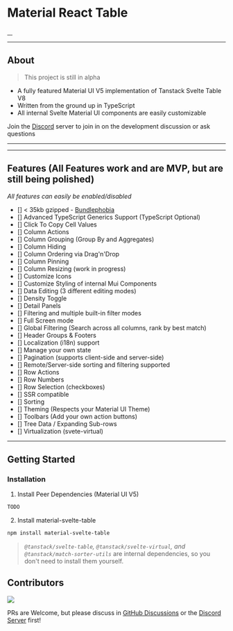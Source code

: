 # Material React Table

<a href="https://npmjs.com/package/material-svelte-table" target="_blank_">
  <img alt="" src="https://badgen.net/npm/v/material-svelte-table" />
</a>
<a href="https://npmjs.com/package/material-svelte-table" target="_blank_">
  <img alt="" src="https://img.shields.io/npm/dm/material-svelte-table.svg" />
</a>
<a href="https://bundlephobia.com/result?p=material-svelte-table" target="_blank_">
  <img alt="" src="https://badgen.net/bundlephobia/minzip/material-svelte-table@latest" />
</a>
<a href="https://github.com/KevinVandy/material-svelte-table" target="_blank_">
  <img alt="" src="https://img.shields.io/github/stars/KevinVandy/material-svelte-table.svg?style=social&label=Star" />
</a>

---

## About

> This project is still in alpha

- A fully featured Material UI V5 implementation of Tanstack Svelte Table V8
- Written from the ground up in TypeScript
- All internal Svelte Material UI components are easily customizable

Join the [Discord](https://discord.gg/5wqyRx6fnm) server to join in on the development discussion or ask questions

<!-- View the [Docs Site](https://www.material-svelte-table.com/) -->

<!-- See all [Props and Options](https://www.material-svelte-table.com/docs/api) -->

---

<!-- ## Quick Examples

 - [Basic Table](https://www.material-svelte-table.com/docs/examples/basic/) (See Default Features)
 - [Minimal Table](https://www.material-svelte-table.com/docs/examples/minimal/) (Turn off Features)
 - [Advanced Table](https://www.material-svelte-table.com/docs/examples/advanced/) (See some of the Advanced Features)
 - [Remote Data](https://www.material-svelte-table.com/docs/examples/remote/) (Server-side Pagination, Sorting, and Filtering)
 - [React Query](https://www.material-svelte-table.com/docs/examples/react-query/) (Server-side Pagination, Sorting, and Filtering)
 - [Virtualized Rows](https://www.material-svelte-table.com/docs/examples/virtualized/) (20,000 rows at once!)

View additional [storybook examples](https://www.material-svelte-table.dev/) -->

---

## Features (All Features work and are MVP, but are still being polished)

_All features can easily be enabled/disabled_

- [] < 35kb gzipped - [Bundlephobia](https://bundlephobia.com/package/material-svelte-table)
- [] Advanced TypeScript Generics Support (TypeScript Optional)
- [] Click To Copy Cell Values
- [] Column Actions
- [] Column Grouping (Group By and Aggregates)
- [] Column Hiding
- [] Column Ordering via Drag'n'Drop
- [] Column Pinning
- [] Column Resizing (work in progress)
- [] Customize Icons
- [] Customize Styling of internal Mui Components
- [] Data Editing (3 different editing modes)
- [] Density Toggle
- [] Detail Panels
- [] Filtering and multiple built-in filter modes
- [] Full Screen mode
- [] Global Filtering (Search across all columns, rank by best match)
- [] Header Groups & Footers
- [] Localization (i18n) support
- [] Manage your own state
- [] Pagination (supports client-side and server-side)
- [] Remote/Server-side sorting and filtering supported
- [] Row Actions
- [] Row Numbers
- [] Row Selection (checkboxes)
- [] SSR compatible
- [] Sorting
- [] Theming (Respects your Material UI Theme)
- [] Toolbars (Add your own action buttons)
- [] Tree Data / Expanding Sub-rows
- [] Virtualization (svete-virtual)

---

## Getting Started

### Installation

1. Install Peer Dependencies (Material UI V5)

```bash
TODO
```

2. Install material-svelte-table

```bash
npm install material-svelte-table
```

> _`@tanstack/svelte-table`, `@tanstack/svelte-virtual`, and `@tanstack/match-sorter-utils`_ are internal dependencies, so you don't need to install them yourself.
<!-- 
---

### Usage

> Read the full usage docs [here](https://www.material-svelte-table.com/docs/usage/)

```jsx
import React, { useMemo } from 'react';
import MaterialReactTable from 'material-svelte-table';

export default function App() {
  const columns = useMemo(
    () => [
      {
        accessorKey: 'name', //simple recommended way to define a column
        header: 'Name',
        muiTableHeadCellProps: { sx: { color: 'green' } }, //custom props
      },
      {
        accessorFn: (row) => row.age, //alternate way
        id: 'age', //id required if you use accessorFn instead of accessorKey
        header: 'Age',
        Header: <i style={{ color: 'red' }}>Age</i>, //optional custom markup
      },
    ],
    [],
  );

  //simple data example
  //Check out https://www.material-svelte-table.com/docs/examples/remote for a more realistic example
  const data = useMemo(
    () => [
      {
        name: 'John',
        age: 30,
      },
      {
        name: 'Sara',
        age: 25,
      },
    ],
    [],
  );

  return (
    <MaterialReactTable 
      columns={columns} 
      data={data} 
      enableColumnOrdering //enable some features
      enableRowSelection 
      enableStickyHeader
   />
   );
}
```

_Open in [Code Sandbox](https://codesandbox.io/s/simple-material-svelte-table-example-t5c3ji)_

--- -->

## Contributors

<a href="https://github.com/kevinvandy/material-svelte-table/graphs/contributors">
  <img src="https://contrib.rocks/image?repo=kevinvandy/material-svelte-table" />
</a>

PRs are Welcome, but please discuss in [GitHub Discussions](https://github.com/KevinVandy/material-svelte-table/discussions) or the [Discord Server](https://discord.gg/5wqyRx6fnm) first!

